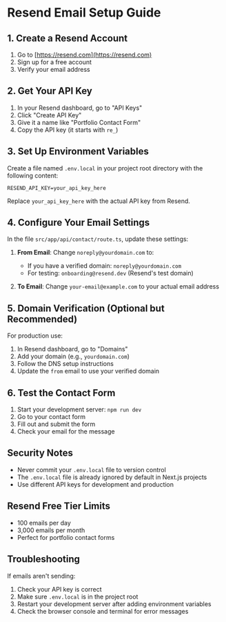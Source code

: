 # Resend Email Setup Guide

## 1. Create a Resend Account

1. Go to [https://resend.com](https://resend.com)
2. Sign up for a free account
3. Verify your email address

## 2. Get Your API Key

1. In your Resend dashboard, go to "API Keys"
2. Click "Create API Key"
3. Give it a name like "Portfolio Contact Form"
4. Copy the API key (it starts with `re_`)

## 3. Set Up Environment Variables

Create a file named `.env.local` in your project root directory with the following content:

```
RESEND_API_KEY=your_api_key_here
```

Replace `your_api_key_here` with the actual API key from Resend.

## 4. Configure Your Email Settings

In the file `src/app/api/contact/route.ts`, update these settings:

1. **From Email**: Change `noreply@yourdomain.com` to:

   - If you have a verified domain: `noreply@yourdomain.com`
   - For testing: `onboarding@resend.dev` (Resend's test domain)

2. **To Email**: Change `your-email@example.com` to your actual email address

## 5. Domain Verification (Optional but Recommended)

For production use:

1. In Resend dashboard, go to "Domains"
2. Add your domain (e.g., `yourdomain.com`)
3. Follow the DNS setup instructions
4. Update the `from` email to use your verified domain

## 6. Test the Contact Form

1. Start your development server: `npm run dev`
2. Go to your contact form
3. Fill out and submit the form
4. Check your email for the message

## Security Notes

- Never commit your `.env.local` file to version control
- The `.env.local` file is already ignored by default in Next.js projects
- Use different API keys for development and production

## Resend Free Tier Limits

- 100 emails per day
- 3,000 emails per month
- Perfect for portfolio contact forms

## Troubleshooting

If emails aren't sending:

1. Check your API key is correct
2. Make sure `.env.local` is in the project root
3. Restart your development server after adding environment variables
4. Check the browser console and terminal for error messages
